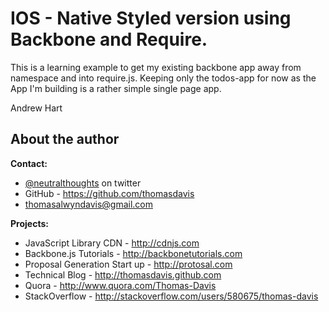 # IOS - Native Styled version using Backbone and Require. 

This is a learning example to get my existing backbone app away from namespace and into require.js. Keeping only the todos-app for now as the 
App I'm building is a rather simple single page app.

Andrew Hart

## About the author

**Contact:**

*   [@neutralthoughts](http://twitter.com/neutralthoughts) on twitter
*   GitHub - https://github.com/thomasdavis
*   thomasalwyndavis@gmail.com

**Projects:**

*   JavaScript Library CDN - http://cdnjs.com
*   Backbone.js Tutorials - http://backbonetutorials.com
*   Proposal Generation Start up - http://protosal.com
*   Technical Blog - http://thomasdavis.github.com
*   Quora - http://www.quora.com/Thomas-Davis
*   StackOverflow - http://stackoverflow.com/users/580675/thomas-davis
